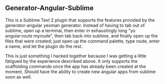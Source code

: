 ## Generator-Angular-Sublime

This is a Sublime Text 2 plugin that supports the features provided by the generator-angular yeoman generator. Instead of having to tab out of sublime, open up a terminal, then enter in exhaustingly long "yo angular:route myroute", then tab back into sublime, and finally open up the files that were created; just open up the command palette, type route, enter a name, and let the plugin do the rest.

This is just something I hacked together because I was getting a little fatigued by the experience described above. It only supports the scaffolding commands once the app has already been created at the moment. Should have the ability to create new angular apps from sublime soon as well.
